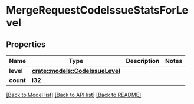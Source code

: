 # MergeRequestCodeIssueStatsForLevel

## Properties

Name | Type | Description | Notes
------------ | ------------- | ------------- | -------------
**level** | [**crate::models::CodeIssueLevel**](CodeIssueLevel.md) |  | 
**count** | **i32** |  | 

[[Back to Model list]](../README.md#documentation-for-models) [[Back to API list]](../README.md#documentation-for-api-endpoints) [[Back to README]](../README.md)


